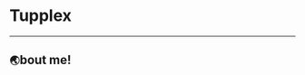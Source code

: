 # Tupplex

---


## `🌏`bout me!

<!---
Tupplex/Tupplex is a ✨ special ✨ repository because its `README.md` (this file) appears on your GitHub profile.
You can click the Preview link to take a look at your changes.
--->
